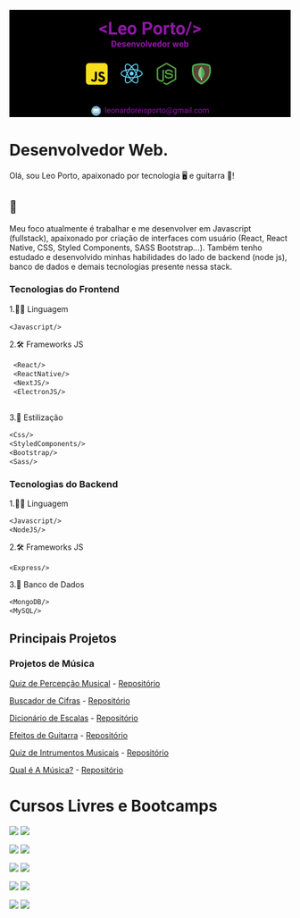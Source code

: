 ![](https://github.com/leoportogtr86/leoportogtr86/blob/master/banner.png)

# Desenvolvedor Web.

Olá, sou Leo Porto, apaixonado por tecnologia 🖥️ e guitarra 🎸!

## 🎯

Meu foco atualmente é trabalhar e me desenvolver em Javascript (fullstack), apaixonado por criação de interfaces com usuário (React, React Native, CSS, Styled Components, SASS Bootstrap...). Também tenho estudado e desenvolvido minhas habilidades do lado de backend (node js), banco de dados e demais tecnologias presente nessa stack.


### Tecnologias do Frontend

1.👨‍💻 Linguagem

 `<Javascript/>`
    
2.🛠️ Frameworks JS

```
 <React/>
 <ReactNative/>
 <NextJS/>
 <ElectronJS/>
    
```
3.🎨 Estilização

    <Css/>
    <StyledComponents/>
    <Bootstrap/>
    <Sass/>
    
    

### Tecnologias do Backend

1.👨‍💻 Linguagem

    <Javascript/>
    <NodeJS/>
    
2.🛠️ Frameworks JS

    <Express/>
    
3.💾 Banco de Dados

    <MongoDB/>
    <MySQL/>
    
    
    
## Principais Projetos

### Projetos de Música

[Quiz de Percepção Musical](https://leoportogtr86.github.io/quiz-percepcao/) - [Repositório](https://github.com/leoportogtr86/quiz-percepcao)

[Buscador de Cifras](https://kdacifra.netlify.app/) - [Repositório](https://github.com/leoportogtr86/kd-a-cifra)

[Dicionário de Escalas](https://leoportogtr86.github.io/dicionario-de-escalas/) - [Repositório](https://github.com/leoportogtr86/dicionario-de-escalas)

[Efeitos de Guitarra](https://leoportogtr86.github.io/efeitos) - [Repositório](https://github.com/leoportogtr86/efeitos)

[Quiz de Intrumentos Musicais](https://leoportogtr86.github.io/instrumentos/) - [Repositório](https://github.com/leoportogtr86/instrumentos)

[Qual é A Música?](https://leoportogtr86.github.io/qual-musica) - [Repositório](https://github.com/leoportogtr86/qual-musica)


# Cursos Livres e Bootcamps

![](https://hermes.digitalinnovation.one/courses/badge/7425308d-fd51-4b5a-b815-abe8c61d2623.png)
![](https://hermes.digitalinnovation.one/certificates/cover/C2231E72.jpg)

![](https://hermes.digitalinnovation.one/courses/badge/4e771693-693c-4e3e-833c-f963ce9e65b8.png)
![](https://hermes.digitalinnovation.one/certificates/cover/537FE98D.jpg)

![](https://hermes.digitalinnovation.one/courses/badge/28bfbf19-a31a-41a2-b78f-e70c0e18f37a.png)
![](https://hermes.digitalinnovation.one/certificates/cover/145E7B4A.jpg)

![](https://hermes.digitalinnovation.one/courses/badge/88cb0f8d-dcdb-4c7d-a9c5-c56d021a23b1.png)
![](https://hermes.digitalinnovation.one/certificates/cover/9D0AC994.jpg)

![](https://hermes.digitalinnovation.one/courses/badge/055cc14e-8c93-467a-9dbd-d2c49e53ad85.png)
![](https://hermes.digitalinnovation.one/certificates/cover/5492E32A.jpg)
